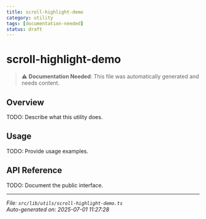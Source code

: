 ```yaml
---
title: scroll-highlight-demo
category: utility
tags: [documentation-needed]
status: draft
---
```


# scroll-highlight-demo

> ⚠️ **Documentation Needed**: This file was automatically generated and needs content.

## Overview

TODO: Describe what this utility does.

## Usage

TODO: Provide usage examples.

## API Reference

TODO: Document the public interface.

---

*File: `src/lib/utils/scroll-highlight-demo.ts`*  
*Auto-generated on: 2025-07-01 11:27:28*
